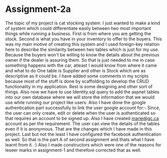 # Assignment-2a
The topic of my project is cat stocking system. I just wanted to make a kind of system which could differentiate easily between two most important things while running a business. First is from where you are getting the stock. Second is what you have in your inventory to offer to the buyers. This was my main motive of creating this system and I used foreign-key relation here to describe the similarity between two tables which is just for my use. Because the buyers won't be willing to know the details about the previous owner if the dealer is assuring them. So that is just needed to me in case something happens with the car, atleast I would know from where it came and what to do One table is Supplier and other is Stock which are as descriptive as it could be. I have added some comments in my scripts because most of the stuff is done by scaffolding to develop the CRUD functionality in my application. Rest is some designing and other sort of things.
Also now we have to use Identity.sql query to add the aspnet tables into our own database where we will store the information that we would use while running our project like users.
Also I have done the google authentication part successfully to link the user google account for:-
Since, the user can only create, edit or delete when the user is authenticated so that requires an account to be signed up.
Also I have created marie@gc.ca account as per the requirement.
The user can view the details of the tables even if it is anonymous.
That are the changes which I have made in this project.
Last but not the least I have configured the facebook authentication as well. So that is the part A of second assignment and thats what I have learnt from it. :)
Also I made constructors which were one of the reasons for leseer marks in assignment-1 and therefore corrected that as well.
